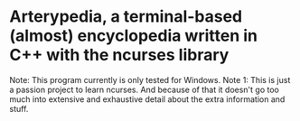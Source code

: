# Arterypedia, a terminal-based (almost) encyclopedia written in C++ with the ncurses library

Note: This program currently is only tested for Windows.
Note 1: This is just a passion project to learn ncurses. And because of that it doesn't go too much into extensive and exhaustive detail
about the extra information and stuff.
